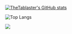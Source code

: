 [![TheTablaster's GitHub stats](https://github-readme-stats.vercel.app/api?username=Blaster4385&?count_private=true&theme=gotham&show_icons=true&include_all_commits=yes)](https://github.com/anuraghazra/github-readme-stats)

![Top Langs](https://github-readme-stats.vercel.app/api/top-langs/?username=Blaster4385&theme=gotham&layout=compact)


<img src="https://github-readme-streak-stats.herokuapp.com/?user=Blaster4385&currStreakNum=2FD3EB&fire=pink&sideLabels=F00&theme=nightowl"/>
